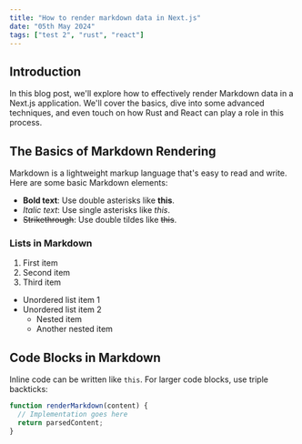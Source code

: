 ```yaml
---
title: "How to render markdown data in Next.js"
date: "05th May 2024"
tags: ["test 2", "rust", "react"]
---
```


## Introduction

In this blog post, we'll explore how to effectively render Markdown data in a Next.js application. We'll cover the basics, dive into some advanced techniques, and even touch on how Rust and React can play a role in this process.

## The Basics of Markdown Rendering

Markdown is a lightweight markup language that's easy to read and write. Here are some basic Markdown elements:

- **Bold text**: Use double asterisks like **this**.
- _Italic text_: Use single asterisks like _this_.
- ~~Strikethrough~~: Use double tildes like ~~this~~.

### Lists in Markdown

1. First item
2. Second item
3. Third item

- Unordered list item 1
- Unordered list item 2
  - Nested item
  - Another nested item

## Code Blocks in Markdown

Inline code can be written like `this`. For larger code blocks, use triple backticks:

```javascript
function renderMarkdown(content) {
  // Implementation goes here
  return parsedContent;
}
```
